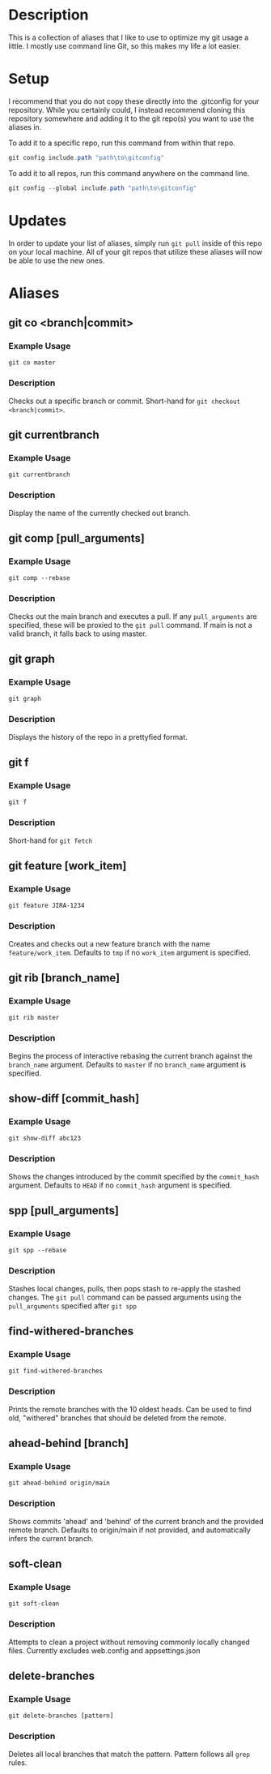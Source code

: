 # Description
This is a collection of aliases that I like to use to optimize my git usage a little. I mostly use command line Git, so this makes my life a lot easier.


# Setup
I recommend that you do not copy these directly into the .gitconfig for your repository. While you certainly could, I instead recommend cloning this repository somewhere and adding it to the git repo(s) you want to use the aliases in.

To add it to a specific repo, run this command from within that repo.
```powershell
git config include.path "path\to\gitconfig"
```

To add it to all repos, run this command anywhere on the command line.
```powershell
git config --global include.path "path\to\gitconfig"
```

# Updates
In order to update your list of aliases, simply run `git pull` inside of this repo on your local machine. All of your git repos that utilize these aliases will now be able to use the new ones.

# Aliases

## git co \<branch|commit>
### Example Usage
`git co master`
### Description
Checks out a specific branch or commit. Short-hand for `git checkout <branch|commit>`.

## git currentbranch
### Example Usage
`git currentbranch`
### Description
Display the name of the currently checked out branch.

## git comp [pull_arguments]
### Example Usage
`git comp --rebase`
### Description
Checks out the main branch and executes a pull. If any `pull_arguments` are specified, these will be proxied to the `git pull` command. If main is not a valid branch, it falls back to using master.

## git graph
### Example Usage
`git graph`
### Description
Displays the history of the repo in a prettyfied format.

## git f
### Example Usage
`git f`
### Description
Short-hand for `git fetch`

## git feature [work_item]
### Example Usage
`git feature JIRA-1234`
### Description
Creates and checks out a new feature branch with the name `feature/work_item`. Defaults to `tmp` if no `work_item` argument is specified.

## git rib [branch_name]
### Example Usage
`git rib master`
### Description
Begins the process of interactive rebasing the current branch against the `branch_name` argument. Defaults to `master` if no `branch_name` argument is specified.

## show-diff [commit_hash]
### Example Usage
`git show-diff abc123`
### Description
Shows the changes introduced by the commit specified by the `commit_hash` argument. Defaults to `HEAD` if no `commit_hash` argument is specified.

## spp [pull_arguments]
### Example Usage
`git spp --rebase`
### Description
Stashes local changes, pulls, then pops stash to re-apply the stashed changes. The `git pull` command can be passed arguments using the `pull_arguments` specified after `git spp`

## find-withered-branches
### Example Usage
`git find-withered-branches`
### Description
Prints the remote branches with the 10 oldest heads. Can be used to find old, "withered" branches that should be deleted from the remote.


## ahead-behind [branch]
### Example Usage
`git ahead-behind origin/main`
### Description
Shows commits 'ahead' and 'behind' of the current branch and the provided remote branch. Defaults to origin/main if not provided, and automatically infers the current branch.

## soft-clean 
### Example Usage
`git soft-clean` 
### Description
Attempts to clean a project without removing commonly locally changed files. Currently excludes web.config and appsettings.json

## delete-branches

### Example Usage
`git delete-branches [pattern]`

### Description

Deletes all local branches that match the pattern.  Pattern follows all `grep` rules.

